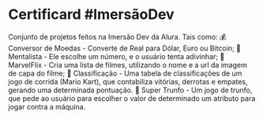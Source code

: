 # Certificard #ImersãoDev
Conjunto de projetos feitos na Imersão Dev da Alura. Tais como:
💰 Conversor de Moedas - Converte de Real para Dólar, Euro ou Bitcoin;
🔮 Mentalista - Ele escolhe um número, e o usuário tenta adivinhar;
🍿 MarvelFlix - Cria uma lista de filmes, utilizando o nome e a url da imagem de capa do filme;
🚗 Classificação - Uma tabela de classificações de um jogo de corrida (Mario Kart), que contabiliza vitórias, derrotas e empates, gerando uma determinada pontuação.
💫 Super Trunfo - Um jogo de trunfo, que pede ao usuário para escolher o valor de determinado um atributo para jogar contra a máquina.

